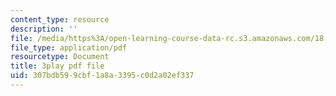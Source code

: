 ```yaml
---
content_type: resource
description: ''
file: /media/https%3A/open-learning-course-data-rc.s3.amazonaws.com/18-01sc-single-variable-calculus-fall-2010/307bdb599cbf1a8a3395c0d2a02ef337_BSAA0akmPEU.pdf
file_type: application/pdf
resourcetype: Document
title: 3play pdf file
uid: 307bdb59-9cbf-1a8a-3395-c0d2a02ef337
---
```

